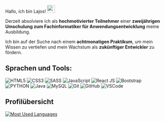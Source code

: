 Hallo, ich bin Lajos! <img src="https://media.giphy.com/media/hvRJCLFzcasrR4ia7z/giphy.gif" width="25px">

Derzeit absolviere ich als **hochmotivierter Teilnehmer** einer **zweijährigen Umschulung zum Fachinformatiker für Anwendungsentwicklung** meine Ausbildung. 

Ich bin auf der Suche nach einem **achtmonatigen Praktikum**, um mein Wissen zu vertiefen und mein Wachstum als **zukünftiger Entwickler** zu fördern.

## Sprachen und Tools:
![HTML5](https://img.shields.io/badge/-HTML5-E34F26?style=for-the-badge&logo=appveyor&logo=html5&logoColor=white)
![CSS3](https://img.shields.io/badge/-CSS3-1572B6?style=for-the-badge&logo=appveyor&logo=css3)
![SASS](https://img.shields.io/badge/sass-CC6699?style=for-the-badge)
![JavaScript](https://img.shields.io/badge/-JavaScript-yellow?style=for-the-badge&logo=appveyor&logo=javascript)
![React JS](https://img.shields.io/badge/-ReactJS-blue?style=for-the-badge&logo=appveyor&logo=react)
![Bootstrap](https://img.shields.io/badge/-Bootstrap-563D7C?style=for-the-badge&logo=appveyor&logo=bootstrap)
![PYTHON](https://img.shields.io/badge/-Python-blue?style=for-the-badge&logo=appveyor&logo=python&Color=yellow)
![Java](https://img.shields.io/badge/Java-f89820?style=for-the-badge)
![MySQL](https://img.shields.io/badge/mysql-4479A1?style=for-the-badge)
![Git](https://img.shields.io/badge/-Git-black?style=for-the-badge&logo=appveyor&logo=git)
![GitHub](https://img.shields.io/badge/-GitHub-181717?style=for-the-badge&logo=appveyor&logo=github)
![VSCode](https://img.shields.io/badge/-VS_Code-007ACC?style=for-the-badge&logo=appveyor&logo=visual-studio-code)

## Profilübersicht
[![Most Used Languages](https://github-readme-stats.vercel.app/api/top-langs/?username=daniel-takacs&layout=compact&theme=nord&hide_title=true)](https://github.com/anuraghazra/github-readme-stats)
